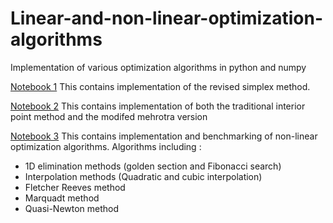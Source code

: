 # Linear-and-non-linear-optimization-algorithms
Implementation of various optimization algorithms in python and numpy

[Notebook 1](revised_simplex.ipynb)
This contains implementation of the revised simplex method.

[Notebook 2](interior_point_methods.ipynb)
This contains implementation of both the traditional interior point method and the modifed mehrotra version

[Notebook 3](non_linear_optimization.ipynb)
This contains implementation and benchmarking of non-linear optimization algorithms. 
Algorithms including :
- 1D elimination methods (golden section and Fibonacci search)
- Interpolation methods (Quadratic and cubic interpolation)
- Fletcher Reeves method
- Marquadt method
- Quasi-Newton method


